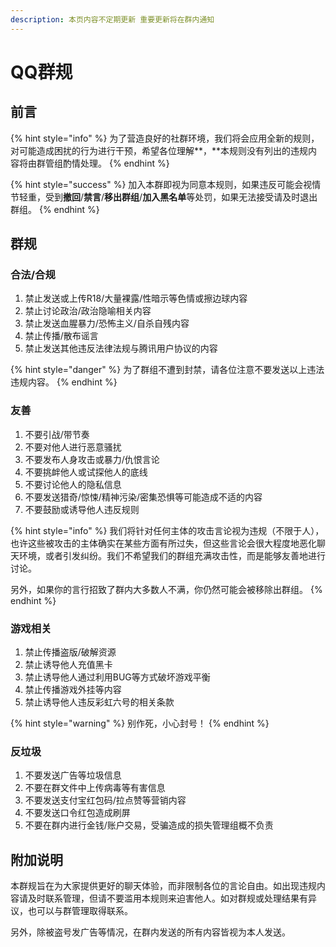 ```yaml
---
description: 本页内容不定期更新 重要更新将在群内通知
---
```


# QQ群规

## 前言

{% hint style="info" %}
为了营造良好的社群环境，我们将会应用全新的规则，对可能造成困扰的行为进行干预，希望各位理解**，**本规则没有列出的违规内容将由群管组酌情处理。 
{% endhint %}

{% hint style="success" %}
加入本群即视为同意本规则，如果违反可能会视情节轻重，受到**撤回**/**禁言**/**移出群组**/**加入黑名单**等处罚，如果无法接受请及时退出群组。
{% endhint %}

## 群规

### 合法/合规

1. 禁止发送或上传R18/大量裸露/性暗示等色情或擦边球内容
2. 禁止讨论政治/政治隐喻相关内容
3. 禁止发送血腥暴力/恐怖主义/自杀自残内容
4. 禁止传播/散布谣言
5. 禁止发送其他违反法律法规与腾讯用户协议的内容

{% hint style="danger" %}
为了群组不遭到封禁，请各位注意不要发送以上违法违规内容。
{% endhint %}

### 友善

1. 不要引战/带节奏
2. 不要对他人进行恶意骚扰
3. 不要发布人身攻击或暴力/仇恨言论
4. 不要挑衅他人或试探他人的底线
5. 不要讨论他人的隐私信息
6. 不要发送猎奇/惊悚/精神污染/密集恐惧等可能造成不适的内容
7. 不要鼓励或诱导他人违反规则

{% hint style="info" %}
我们将针对任何主体的攻击言论视为违规（不限于人），也许这些被攻击的主体确实在某些方面有所过失，但这些言论会很大程度地恶化聊天环境，或者引发纠纷。我们不希望我们的群组充满攻击性，而是能够友善地进行讨论。

另外，如果你的言行招致了群内大多数人不满，你仍然可能会被移除出群组。
{% endhint %}

### 游戏相关

1. 禁止传播盗版/破解资源
2. 禁止诱导他人充值黑卡
3. 禁止诱导他人通过利用BUG等方式破坏游戏平衡
4. 禁止传播游戏外挂等内容
5. 禁止诱导他人违反彩虹六号的相关条款

{% hint style="warning" %}
别作死，小心封号！
{% endhint %}

### 反垃圾

1. 不要发送广告等垃圾信息
2. 不要在群文件中上传病毒等有害信息
3. 不要发送支付宝红包码/拉点赞等营销内容
4. 不要发送口令红包造成刷屏
5. 不要在群内进行金钱/账户交易，受骗造成的损失管理组概不负责

## 附加说明

本群规旨在为大家提供更好的聊天体验，而非限制各位的言论自由。如出现违规内容请及时联系管理，但请不要滥用本规则来迫害他人。如对群规或处理结果有异议，也可以与群管理取得联系。

另外，除被盗号发广告等情况，在群内发送的所有内容皆视为本人发送。

